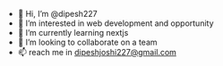 - 👋 Hi, I’m @dipesh227
- 👀 I’m interested in web development and opportunity 
- 🌱 I’m currently learning nextjs 
- 💞️ I’m looking to collaborate on a team
- 📫 reach me in dipeshjoshi227@gmail.com

<!---
dipesh227/dipesh227 is a ✨ special ✨ repository because its `README.md` (this file) appears on your GitHub profile.
You can click the Preview link to take a look at your changes.
--->
